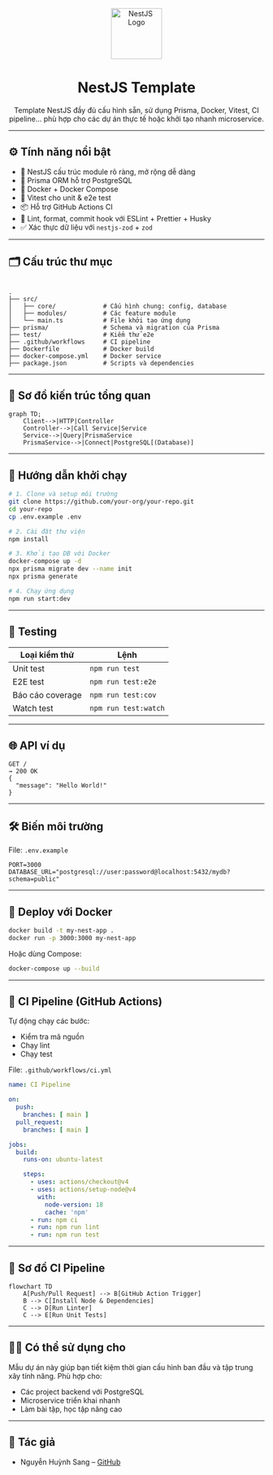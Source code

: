 <p align="center">
  <img src="https://nestjs.com/img/logo-small.svg" width="100" alt="NestJS Logo">
</p>

<h1 align="center">NestJS Template</h1>
<p align="center">
  Template NestJS đầy đủ cấu hình sẵn, sử dụng Prisma, Docker, Vitest, CI pipeline... phù hợp cho các dự án thực tế hoặc khởi tạo nhanh microservice.
</p>

---

## ⚙️ Tính năng nổi bật

- 🚀 NestJS cấu trúc module rõ ràng, mở rộng dễ dàng
- 🧩 Prisma ORM hỗ trợ PostgreSQL
- 🐳 Docker + Docker Compose
- 🧪 Vitest cho unit & e2e test
- 📦 Hỗ trợ GitHub Actions CI
- 🧹 Lint, format, commit hook với ESLint + Prettier + Husky
- ✅ Xác thực dữ liệu với `nestjs-zod` + `zod`

---

## 🗂 Cấu trúc thư mục

```

.
├── src/
│   ├── core/             # Cấu hình chung: config, database
│   ├── modules/          # Các feature module
│   └── main.ts           # File khởi tạo ứng dụng
├── prisma/               # Schema và migration của Prisma
├── test/                 # Kiểm thử e2e
├── .github/workflows     # CI pipeline
├── Dockerfile            # Docker build
├── docker-compose.yml    # Docker service
├── package.json          # Scripts và dependencies

````

---

## 🧠 Sơ đồ kiến trúc tổng quan

```mermaid
graph TD;
    Client-->|HTTP|Controller
    Controller-->|Call Service|Service
    Service-->|Query|PrismaService
    PrismaService-->|Connect|PostgreSQL[(Database)]
````

---

## 🔧 Hướng dẫn khởi chạy

```bash
# 1. Clone và setup môi trường
git clone https://github.com/your-org/your-repo.git
cd your-repo
cp .env.example .env

# 2. Cài đặt thư viện
npm install

# 3. Khởi tạo DB với Docker
docker-compose up -d
npx prisma migrate dev --name init
npx prisma generate

# 4. Chạy ứng dụng
npm run start:dev
```

---

## 🔬 Testing

| Loại kiểm thử    | Lệnh                 |
| ---------------- | -------------------- |
| Unit test        | `npm run test`       |
| E2E test         | `npm run test:e2e`   |
| Báo cáo coverage | `npm run test:cov`   |
| Watch test       | `npm run test:watch` |

---

## 🌐 API ví dụ

```http
GET /
→ 200 OK
{
  "message": "Hello World!"
}
```

---

## 🛠 Biến môi trường

File: `.env.example`

```dotenv
PORT=3000
DATABASE_URL="postgresql://user:password@localhost:5432/mydb?schema=public"
```

---

## 🚀 Deploy với Docker

```bash
docker build -t my-nest-app .
docker run -p 3000:3000 my-nest-app
```

Hoặc dùng Compose:

```bash
docker-compose up --build
```

---

## 🧱 CI Pipeline (GitHub Actions)

Tự động chạy các bước:

* Kiểm tra mã nguồn
* Chạy lint
* Chạy test

File: `.github/workflows/ci.yml`

```yaml
name: CI Pipeline

on:
  push:
    branches: [ main ]
  pull_request:
    branches: [ main ]

jobs:
  build:
    runs-on: ubuntu-latest

    steps:
      - uses: actions/checkout@v4
      - uses: actions/setup-node@v4
        with:
          node-version: 18
          cache: 'npm'
      - run: npm ci
      - run: npm run lint
      - run: npm run test
```

---

## 🧱 Sơ đồ CI Pipeline

```mermaid
flowchart TD
    A[Push/Pull Request] --> B[GitHub Action Trigger]
    B --> C[Install Node & Dependencies]
    C --> D[Run Linter]
    C --> E[Run Unit Tests]
```

---

## 🧑‍💻 Có thể sử dụng cho

Mẫu dự án này giúp bạn tiết kiệm thời gian cấu hình ban đầu và tập trung xây tính năng. Phù hợp cho:

* Các project backend với PostgreSQL
* Microservice triển khai nhanh
* Làm bài tập, học tập nâng cao

---

## 👥 Tác giả

* Nguyễn Huỳnh Sang – [GitHub](https://github.com/nguyenhuynhsang)

